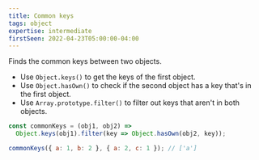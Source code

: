 ```yaml
---
title: Common keys
tags: object
expertise: intermediate
firstSeen: 2022-04-23T05:00:00-04:00
---
```


Finds the common keys between two objects.

- Use `Object.keys()` to get the keys of the first object.
- Use `Object.hasOwn()` to check if the second object has a key that's in the first object.
- Use `Array.prototype.filter()` to filter out keys that aren't in both objects.

```js
const commonKeys = (obj1, obj2) =>
  Object.keys(obj1).filter(key => Object.hasOwn(obj2, key));
```

```js
commonKeys({ a: 1, b: 2 }, { a: 2, c: 1 }); // ['a']
```
